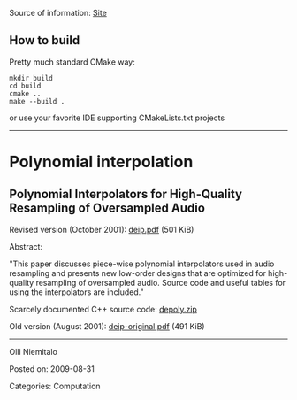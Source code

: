 Source of information: [Site](http://yehar.com/blog/?p=197)

## How to build
Pretty much standard CMake way:

```shell
mkdir build
cd build
cmake ..
make --build .
```

or use your favorite IDE supporting CMakeLists.txt projects

---
# Polynomial interpolation
## Polynomial Interpolators for High-Quality Resampling of Oversampled Audio
Revised version (October 2001): [deip.pdf](http://yehar.com/blog/wp-content/uploads/2009/08/deip.pdf) (501 KiB)

Abstract:

"This paper discusses piece-wise polynomial interpolators used in audio resampling and presents new low-order designs that are optimized for high-quality resampling of oversampled audio. Source code and useful tables for using the interpolators are included."

Scarcely documented C++ source code: [depoly.zip](http://yehar.com/blog/wp-content/uploads/2009/08/depoly.zip)

Old version (August 2001): [deip-original.pdf](http://yehar.com/blog/wp-content/uploads/2009/08/deip-original.pdf) (491 KiB)

---
Olli Niemitalo

Posted on: 2009-08-31

Categories: Computation